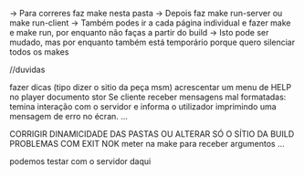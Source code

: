 -> Para correres faz make nesta pasta
-> Depois faz make run-server ou make run-client
-> Também podes ir a cada página individual e fazer make e make run, por enquanto não faças a partir do build
-> Isto pode ser mudado, mas por enquanto também está temporário porque quero silenciar todos os makes

//duvidas

fazer dicas (tipo dizer o sitio da peça msm) acrescentar um menu de HELP no player 
documento stor
Se cliente receber mensagens mal formatadas: temina interação com o servidor e informa o utilizador imprimindo uma mensagem de erro no écran. ...

CORRIGIR DINAMICIDADE DAS PASTAS OU ALTERAR SÓ O SÍTIO DA BUILD
PROBLEMAS COM EXIT NOK
meter na make para receber argumentos ...

podemos testar com o servidor daqui
